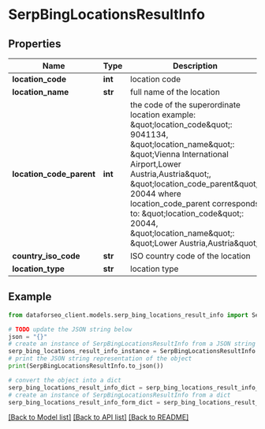 # SerpBingLocationsResultInfo


## Properties

Name | Type | Description | Notes
------------ | ------------- | ------------- | -------------
**location_code** | **int** | location code | [optional] 
**location_name** | **str** | full name of the location | [optional] 
**location_code_parent** | **int** | the code of the superordinate location example: \&quot;location_code\&quot;: 9041134, \&quot;location_name\&quot;: \&quot;Vienna International Airport,Lower Austria,Austria\&quot;, \&quot;location_code_parent\&quot;: 20044 where location_code_parent corresponds to: \&quot;location_code\&quot;: 20044, \&quot;location_name\&quot;: \&quot;Lower Austria,Austria\&quot; | [optional] 
**country_iso_code** | **str** | ISO country code of the location | [optional] 
**location_type** | **str** | location type | [optional] 

## Example

```python
from dataforseo_client.models.serp_bing_locations_result_info import SerpBingLocationsResultInfo

# TODO update the JSON string below
json = "{}"
# create an instance of SerpBingLocationsResultInfo from a JSON string
serp_bing_locations_result_info_instance = SerpBingLocationsResultInfo.from_json(json)
# print the JSON string representation of the object
print(SerpBingLocationsResultInfo.to_json())

# convert the object into a dict
serp_bing_locations_result_info_dict = serp_bing_locations_result_info_instance.to_dict()
# create an instance of SerpBingLocationsResultInfo from a dict
serp_bing_locations_result_info_form_dict = serp_bing_locations_result_info.from_dict(serp_bing_locations_result_info_dict)
```
[[Back to Model list]](../README.md#documentation-for-models) [[Back to API list]](../README.md#documentation-for-api-endpoints) [[Back to README]](../README.md)


